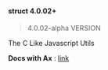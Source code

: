 #### struct 4.0.02+

> 4.0.02-alpha VERSION

The C Like Javascript Utils

**Docs with Ax** : [link](https://demoncloud.github.io/Ax/)
